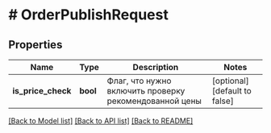 # # OrderPublishRequest

## Properties

Name | Type | Description | Notes
------------ | ------------- | ------------- | -------------
**is_price_check** | **bool** | Флаг, что нужно включить проверку рекомендованной цены | [optional] [default to false]

[[Back to Model list]](../../README.md#models) [[Back to API list]](../../README.md#endpoints) [[Back to README]](../../README.md)
